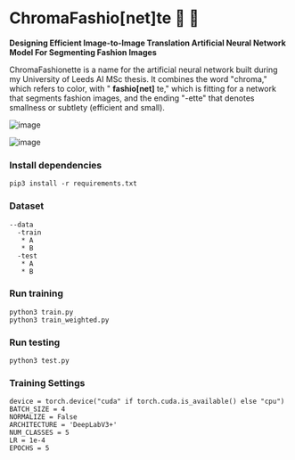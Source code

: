 # ChromaFashio[net]te :dress: :brain:
**Designing Efficient Image-to-Image Translation Artificial Neural Network Model For Segmenting Fashion Images**

ChromaFashionette is a name for the artificial neural network built during my University of Leeds AI MSc thesis.
It combines the word "chroma," which refers to color, with " **fashio[net]** te," which is fitting for a network that segments fashion images, and the ending "-ette" that denotes smallness or subtlety (efficient and small).

![image](https://user-images.githubusercontent.com/46696280/216799057-8225705b-b6be-4854-bfc9-6a9b33ef9886.png)


![image](https://github.com/aguzel/ChromaFashionette/assets/46696280/5154c825-1834-470e-9ef9-9b40ae5e37fb)


### Install dependencies
```shell
pip3 install -r requirements.txt
```

### Dataset

```shell
--data
  -train
   * A
   * B
  -test
   * A
   * B
```

### Run training 
```shell
python3 train.py
python3 train_weighted.py
```

### Run testing
```shell
python3 test.py
```

### Training Settings

```shell
device = torch.device("cuda" if torch.cuda.is_available() else "cpu")
BATCH_SIZE = 4
NORMALIZE = False
ARCHITECTURE = 'DeepLabV3+'
NUM_CLASSES = 5 
LR = 1e-4
EPOCHS = 5
```

